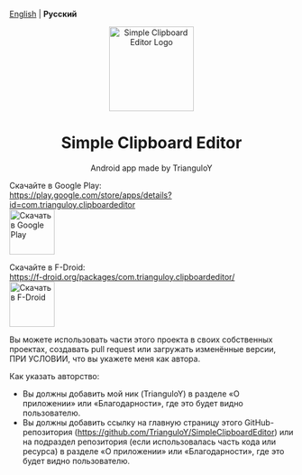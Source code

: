 [English](README.md) | **Русский**

<div align="center">
  <img src="app/src/main/play/listings/en-US/graphics/icon/ic_launcher-playstore.png" alt="Simple Clipboard Editor Logo" width="150" />
</div>

<h1 align="center">Simple Clipboard Editor</h1>

<p align="center">Android app made by TrianguloY</p>

<div align="center">
</div>

Скачайте в Google Play:  
https://play.google.com/store/apps/details?id=com.trianguloy.clipboardeditor  
[<img src="https://play.google.com/intl/en_us/badges/images/generic/en-play-badge.png"
alt="Скачать в Google Play"
height="80">](https://play.google.com/store/apps/details?id=com.trianguloy.clipboardeditor)

Скачайте в F-Droid:  
https://f-droid.org/packages/com.trianguloy.clipboardeditor/  
[<img src="https://fdroid.gitlab.io/artwork/badge/get-it-on.png"
alt="Скачать в F-Droid"
height="80">](https://f-droid.org/packages/com.trianguloy.clipboardeditor/)

Вы можете использовать части этого проекта в своих собственных проектах, создавать pull request или загружать изменённые версии, ПРИ УСЛОВИИ, что вы укажете меня как автора.

Как указать авторство:
- Вы должны добавить мой ник (TrianguloY) в разделе «О приложении» или «Благодарности», где это будет видно пользователю.
- Вы должны добавить ссылку на главную страницу этого GitHub-репозитория (https://github.com/TrianguloY/SimpleClipboardEditor) или на подраздел репозитория (если использовалась часть кода или ресурса) в разделе «О приложении» или «Благодарности», где это будет видно пользователю.
